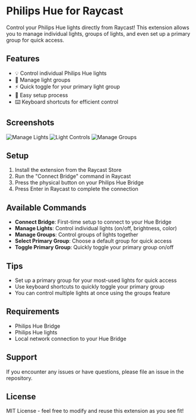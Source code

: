 # Philips Hue for Raycast

Control your Philips Hue lights directly from Raycast! This extension allows you to manage individual lights, groups of lights, and even set up a primary group for quick access.

## Features

- 💡 Control individual Philips Hue lights
- 👥 Manage light groups
- ⚡️ Quick toggle for your primary light group
- 🎯 Easy setup process
- ⌨️ Keyboard shortcuts for efficient control

## Screenshots

![Manage Lights](./metadata/hue-1.png)
![Light Controls](./metadata/hue-2.png)
![Manage Groups](./metadata/hue-3.png)

## Setup

1. Install the extension from the Raycast Store
2. Run the "Connect Bridge" command in Raycast
3. Press the physical button on your Philips Hue Bridge
4. Press Enter in Raycast to complete the connection

## Available Commands

- **Connect Bridge**: First-time setup to connect to your Hue Bridge
- **Manage Lights**: Control individual lights (on/off, brightness, color)
- **Manage Groups**: Control groups of lights together
- **Select Primary Group**: Choose a default group for quick access
- **Toggle Primary Group**: Quickly toggle your primary group on/off

## Tips

- Set up a primary group for your most-used lights for quick access
- Use keyboard shortcuts to quickly toggle your primary group
- You can control multiple lights at once using the groups feature

## Requirements

- Philips Hue Bridge
- Philips Hue lights
- Local network connection to your Hue Bridge

## Support

If you encounter any issues or have questions, please file an issue in the repository.

## License

MIT License - feel free to modify and reuse this extension as you see fit!